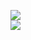 [![](https://img.shields.io/badge/Made%20With-Github%20Spray-lightgrey.svg?style=for-the-badge&logo=github)](https://github.com/Annihil/github-spray#13644)  
[![](https://i.imgur.com/2DrTn0Z.gif)](https://github.com/Annihil/github-spray)